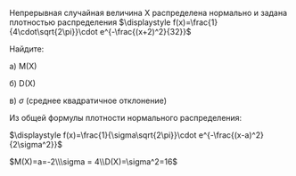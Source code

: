 Непрерывная случайная величина X распределена нормально и задана плотностью распределения $\displaystyle f(x)=\frac{1}{4\cdot\sqrt{2\pi}}\cdot e^{-\frac{(x+2)^2}{32}}$ 

Найдите:

а) M(X)

б) D(X)

в) $\displaystyle\sigma$
 (среднее квадратичное отклонение)

Из общей формулы плотности нормального распределения:

$\displaystyle f(x)=\frac{1}{\sigma\sqrt{2\pi}}\cdot e^{-\frac{(x-a)^2}{2\sigma^2}}$

$M(X)=a=-2\\\sigma = 4\\D(X)=\sigma^2=16$
 
 



